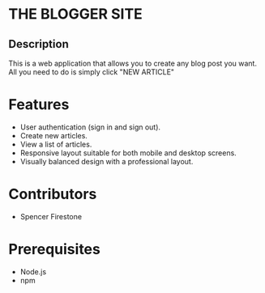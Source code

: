# THE BLOGGER SITE

## Description
This is a web application that allows you to create any blog post you want. All you need to do is simply click "NEW ARTICLE"


# Features
- User authentication (sign in and sign out).
- Create new articles.
- View a list of articles.
- Responsive layout suitable for both mobile and desktop screens.
- Visually balanced design with a professional layout.

# Contributors
- Spencer Firestone

# Prerequisites
- Node.js
- npm 

